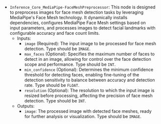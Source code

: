 - `Inference_Core_MediaPipe-FaceMeshPreprocessor`: This node is designed to preprocess images for face mesh detection tasks by leveraging MediaPipe's Face Mesh technology. It dynamically installs dependencies, configures MediaPipe Face Mesh settings based on input parameters, and processes images to detect facial landmarks with configurable accuracy and face count limits.
    - Inputs:
        - `image` (Required): The input image to be processed for face mesh detection. Type should be `IMAGE`.
        - `max_faces` (Optional): Specifies the maximum number of faces to detect in an image, allowing for control over the face detection scope and performance. Type should be `INT`.
        - `min_confidence` (Optional): Determines the minimum confidence threshold for detecting faces, enabling fine-tuning of the detection sensitivity to balance between accuracy and detection rate. Type should be `FLOAT`.
        - `resolution` (Optional): The resolution to which the input image is resized before processing, affecting the precision of face mesh detection. Type should be `INT`.
    - Outputs:
        - `image`: The processed image with detected face meshes, ready for further analysis or visualization. Type should be `IMAGE`.
